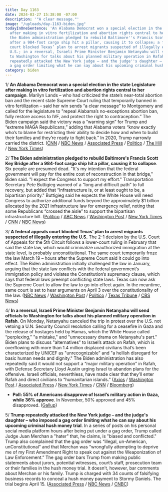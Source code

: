 ```yaml
---
title: Day 1163
date: 2024-03-27 15:38:00 -07:00
description: '"A clear message."'
image: "/uploads/day-1163-biden.jpg"
todayInOneSentence: 'An Alabama Democrat won a special election in the state Legislature
  after making in vitro fertilization and abortion rights central to her campaign;
  the Biden administration pledged to rebuild Baltimore''s Francis Scott Key Bridge
  after a 984-foot cargo ship hit a pillar, causing it to collapse; a federal appeals
  court blocked Texas’ plan to arrest migrants suspected of illegally entering the
  U.S.; in a reversal, Israeli Prime Minister Benjamin Netanyahu will send officials
  to Washington for talks about his planned military operation in Rafah; and Trump
  repeatedly attacked the New York judge – and the judge''s daughter – who imposed
  a gag order limiting what he can say about his upcoming criminal hush money trial. '
category: biden
---
```


1/ **An Alabama Democrat won a special election in the state Legislature after making in vitro fertilization and abortion rights central to her campaign**. Marilyn Lands – who had criticized the state’s near-total abortion ban and the recent state Supreme Court ruling that temporarily banned in vitro fertilization – said her win sends “a clear message” to Montgomery and called for the legislature to "repeal Alabama’s no-exceptions abortion ban, fully restore access to IVF, and protect the right to contraception.” The Biden campaign said the victory was a “warning sign” for Trump and “extreme MAGA Republicans,” adding that Alabama voters “know exactly who’s to blame for restricting their ability to decide how and when to build their families and they’re ready to fight back.” In 2020, Trump narrowly carried the district. ([CNN](https://www.cnn.com/2024/03/26/politics/alabama-special-election-democrat-reproductive-rights) / [NBC News](https://www.nbcnews.com/politics/elections/democrat-marilyn-lands-wins-alabama-special-election-ivf-abortion-righ-rcna145210) / [Associated Press](https://apnews.com/article/alabama-ivf-abortion-legislature-378c3fa32dcfc2d0401f3893828482af) / [Politico](https://www.politico.com/news/2024/03/26/abortion-winning-strategy-alabama-democrat-00149205) / [The Hill](https://thehill.com/homenews/campaign/4557670-democrat-wins-alabama-special-election-after-focusing-on-ivf-abortion/) / [New York Times](https://www.nytimes.com/live/2024/03/27/us/trump-biden-election))

2/ **The Biden administration pledged to rebuild Baltimore's Francis Scott Key Bridge after a 984-foot cargo ship hit a pillar, causing it to collapse**. Six people are presumed dead. "It's my intention that the federal government will pay for the entire cost of reconstruction in that bridge," Biden said. "I expect the Congress to support my effort." Transportation Secretary Pete Buttigieg warned of a “long and difficult path” to full recovery, but added that “Infrastructure is, or at least ought to be, a bipartisan priority." Buttigieg said he expects the White House will need Congress to authorize additional funds beyond the approximately $1 billion allocated by the 2021 infrastructure law for emergency relief, noting that some Republicans “crossed the aisle” to support the bipartisan infrastructure bill. ([Politico](https://www.politico.com/news/2024/03/27/baltimore-bridge-cargo-ship-buttigieg-00149307) / [ABC News](https://abcnews.go.com/Politics/rebuilding-baltimores-collapsed-bridge-quick-easy-cheap-buttigieg/story?id=108561690) / [Washington Post](https://www.washingtonpost.com/dc-md-va/2024/03/27/baltimore-key-bridge-collapse-news-updates/) / [New York Times](https://www.nytimes.com/live/2024/03/27/us/baltimore-key-bridge-collapse) / [CNN](https://www.cnn.com/us/live-news/baltimore-key-bridge-collapse-03-27-24/index.html) / [NBC News](https://www.nbcnews.com/news/us-news/live-blog/francis-scott-key-bridge-collapse-live-updates-recovery-mission-starts-rcna145224))

3/ **A federal appeals court blocked Texas’ plan to arrest migrants suspected of illegally entering the U.S.** The 2-1 decision by the U.S. Court of Appeals for the 5th Circuit follows a lower-court ruling in February that said the state law, which would criminalize unauthorized immigration at the state level, is probably unconstitutional. The same court temporarily froze the law March 19 – hours after the Supreme Court said it could go into effect. The Biden administration initially challenged the law in January, arguing that the state law conflicts with the federal government’s immigration policy and violates the Constitution’s supremacy clause, which says that federal laws preempt conflicting state laws. Texas can now ask the Supreme Court to allow the law to go into effect again. In the meantime, same court is set to hear arguments on April 3 over the constitutionality of the law. ([NBC News](https://www.nbcnews.com/politics/immigration/divided-appeals-court-extends-block-texas-immigration-law-rcna144708) / [Washington Post](https://www.washingtonpost.com/immigration/2024/03/27/texas-immigration-law-federal-appeals-court/) / [Politico](https://www.politico.com/news/2024/03/27/texas-sb4-immigration-law-00149276) / [Texas Tribune](https://www.texastribune.org/2024/03/27/fifth-circuit-texas-immigration-law/) / [CBS News](https://www.cbsnews.com/news/sb4-appeals-court-keeps-hold-texas-immigration-law-consider-legality/))

4/ **In a reversal, Israeli Prime Minister Benjamin Netanyahu will send officials to Washington for talks about his planned military operation in Rafah**. On Monday, Netanyahu canceled the trip in protest over the U.S. not vetoing a U.N. Security Council resolution calling for a ceasefire in Gaza and the release of hostages held by Hamas, which the White House called “perplexing,” "a mistake," and "unnecessary drama on Netanyahu's part." Biden plans to discuss "alternatives" to Israel’s attack on Rafah, which is overflowing with more than 1.4 million displaced civilians that’s been characterized by UNICEF as "unrecognizable" and "a hellish disregard for basic human needs and dignity." The Biden administration has also repeatedly said it would not support a “major military operation” in Rafah, with Defense Secretary Lloyd Austin urging Israel to abandon plans for the offensive. Israeli officials, neverthless, have made clear that they’ll enter Rafah and direct civilians to “humanitarian islands.” ([Axios](https://www.axios.com/2024/03/27/netanyahu-biden-delegation-rafah-reversal) / [Washington Post](https://www.washingtonpost.com/world/2024/03/27/israel-hamas-war-news-gaza-palestine/) / [Associated Press](https://www.axios.com/2024/03/27/netanyahu-biden-delegation-rafah-reversal) / [New York Times](https://www.nytimes.com/live/2024/03/27/world/israel-hamas-war-gaza-news) / [CNN](https://www.cnn.com/2024/03/27/politics/white-house-reschedule-delegation-netanyahu/index.html) / [Bloomberg](https://www.bloomberg.com/news/articles/2024-03-27/israel-us-working-to-reschedule-canceled-meeting-on-gaza?srnd=homepage-americas&sref=MIBMEEoj))

* **Poll: 55% of Americans disapprove of Israel’s military action in Gaza, while 36% approve**. In November, 50% approved and 45% disapproved. ([Gallup](https://news.gallup.com/poll/642695/majority-disapprove-israeli-action-gaza.aspx))

5/ **Trump repeatedly attacked the New York judge – and the judge's daughter – who imposed a gag order limiting what he can say about his upcoming criminal hush money trial**. In a series of posts on his personal social media platform hours after being put under a gag order, Trump called Judge Juan Merchan a "hater" that, he claims, is "biased and conflicted." Trump also complained that the gag order was “illegal, un-American, unConstitutional” and that Merchan was “wrongfully attempting to deprive me of my First Amendment Right to speak out against the Weaponization of Law Enforcement.” The gag order bars Trump from making public statements about jurors, potential witnesses, court’s staff, prosecution team or their families in the hush money trial. It doesn’t, however, bar comments about Merchan or his family. Trump is charged with 34 counts of falsifying business records to conceal a hush money payment to Stormy Daniels. The trial begins April 15.  ([Associated Press](https://apnews.com/article/donald-trump-judge-merchan-hush-money-gag-order-truth-social-daughter-578a0c6334b206d81dc2ebf6a410a502) / [NBC News](https://www.nbcnews.com/politics/donald-trump/trump-ramps-attacks-judge-hush-money-case-gag-order-rcna145297) / [CNBC](https://www.cnbc.com/2024/03/27/trump-targets-hush-money-judges-daughter-one-day-after-gag-order-.html))
